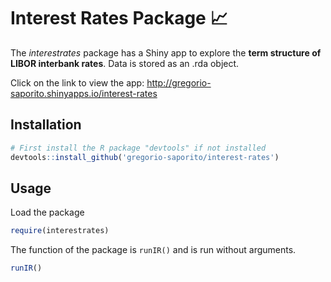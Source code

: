 # Interest Rates Package :chart_with_upwards_trend:

The *interestrates* package has a Shiny app to explore the __term structure of LIBOR interbank rates__.
Data is stored as an .rda object.

Click on the link to view the app: http://gregorio-saporito.shinyapps.io/interest-rates

## Installation

```R
# First install the R package "devtools" if not installed
devtools::install_github('gregorio-saporito/interest-rates')
```

## Usage

Load the package

```R
require(interestrates)
```

The function of the package is `runIR()` and is run without arguments.

```R
runIR()
```
